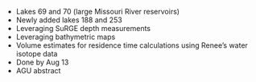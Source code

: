 -	Lakes 69 and 70 (large Missouri River reservoirs)
-	Newly added lakes 188 and 253
-	Leveraging SuRGE depth measurements
-	Leveraging bathymetric maps
-	Volume estimates for residence time calculations using Renee’s water isotope data
- Done by Aug 13
- AGU abstract
